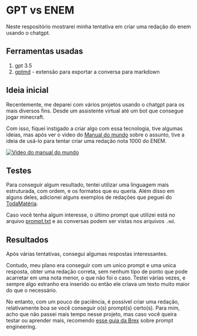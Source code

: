 # GPT vs ENEM

Neste respositório mostrarei minha tentativa em criar uma redação do enem usando o chatgpt.

## Ferramentas usadas

1. gpt 3.5
2. [gptmd](https://github.com/Dpbm/gptmd) - extensão para exportar a conversa para markdown

## Ideia inicial

Recentemente, me deparei com vários projetos usando o chatgpt para os mais diversos fins. Desde um assistente virtual até um bot que consegue jogar minecraft.

Com isso, fiquei instigado a criar algo com essa tecnologia, tive algumas ideias, mas após ver o video do [Manual do mundo](https://www.youtube.com/@manualdomundo) sobre o assunto, tive a ideia de usá-lo para tentar criar uma redação nota 1000 do ENEM.

[![Video do manual do mundo](https://img.youtube.com/vi/4IgCdR--FIc/0.jpg)](https://www.youtube.com/watch?v=4IgCdR--FIc)

## Testes

Para conseguir algum resultado, tentei utilizar uma linguagem mais estruturada, com ordem, e os formatos que eu queria. Além disso em alguns deles, adicionei alguns exemplos de redações que peguei do [TodaMatéria](https://www.todamateria.com.br/redacao-nota-1000-enem-exemplos/).

Caso você tenha algum interesse, o último prompt que utilizei está no arquivo [prompt.txt](./prompt.txt) e as conversas podem ser vistas nos arquivos `.md`.


## Resultados

Após várias tentativas, consegui algumas respostas interessantes. 

Contudo, meu plano era conseguir com um unico prompt e uma unica resposta, obter uma redação correta, sem nenhum tipo de ponto que pode acarretar em uma nota menor, o que não foi o caso. Testei várias vezes, e sempre algo estranho era inserido ou então ele criava um texto muito maior do que o necessário.

No entanto, com um pouco de paciência, é possível criar uma redação, relativamente boa se você conseguir o(s) prompt(s) certo(s).
Para mim, acho que não passei mais tempo nesse projeto, mas caso você queira testar ou aprender mais, recomendo [esse guia da Brex](https://github.com/brexhq/prompt-engineering) sobre prompt engineering.
